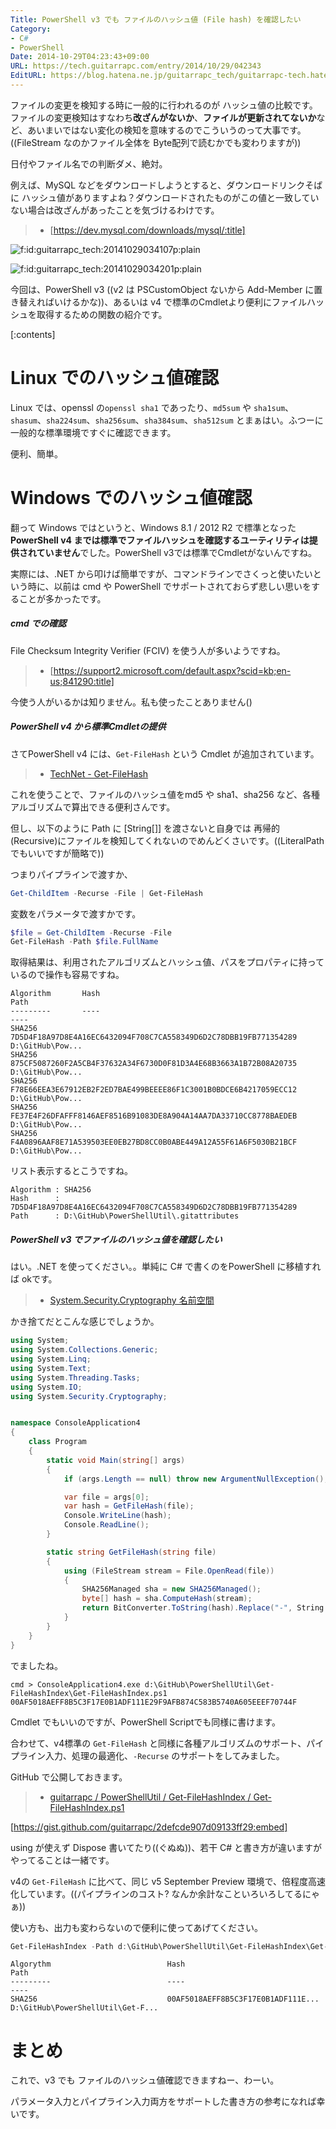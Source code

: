 ```yaml
---
Title: PowerShell v3 でも ファイルのハッシュ値 (File hash) を確認したい
Category:
- C#
- PowerShell
Date: 2014-10-29T04:23:43+09:00
URL: https://tech.guitarrapc.com/entry/2014/10/29/042343
EditURL: https://blog.hatena.ne.jp/guitarrapc_tech/guitarrapc-tech.hatenablog.com/atom/entry/8454420450070934386
---
```


ファイルの変更を検知する時に一般的に行われるのが ハッシュ値の比較です。ファイルの変更検知はすなわち**改ざんがないか**、**ファイルが更新されてないか**など、あいまいではない変化の検知を意味するのでこういうのって大事です。((FileStream なのかファイル全体を Byte配列で読むかでも変わりますが))

日付やファイル名での判断ダメ、絶対。

例えば、MySQL などをダウンロードしようとすると、ダウンロードリンクそばに ハッシュ値がありますよね？ダウンロードされたものがこの値と一致していない場合は改ざんがあったことを気づけるわけです。

> - [https://dev.mysql.com/downloads/mysql/:title]

<p><span itemscope itemtype="https://schema.org/Photograph"><img src="https://cdn-ak.f.st-hatena.com/images/fotolife/g/guitarrapc_tech/20141029/20141029034107.png" alt="f:id:guitarrapc_tech:20141029034107p:plain" title="f:id:guitarrapc_tech:20141029034107p:plain" class="hatena-fotolife" itemprop="image"></span></p>

<p><span itemscope itemtype="https://schema.org/Photograph"><img src="https://cdn-ak.f.st-hatena.com/images/fotolife/g/guitarrapc_tech/20141029/20141029034201.png" alt="f:id:guitarrapc_tech:20141029034201p:plain" title="f:id:guitarrapc_tech:20141029034201p:plain" class="hatena-fotolife" itemprop="image"></span></p>

今回は、PowerShell v3 ((v2 は PSCustomObject ないから Add-Member に置き替えればいけるかな))、あるいは v4 で標準のCmdletより便利にファイルハッシュを取得するための関数の紹介です。

[:contents]

# Linux でのハッシュ値確認

Linux では、openssl の```openssl sha1``` であったり、```md5sum``` や ```sha1sum```、```shasum```、```sha224sum```、```sha256sum```、```sha384sum```、```sha512sum``` とまぁはい。ふつーに一般的な標準環境ですぐに確認できます。

便利、簡単。

# Windows でのハッシュ値確認

翻って Windows ではというと、Windows 8.1 / 2012 R2 で標準となった **PowerShell v4 までは標準でファイルハッシュを確認するユーティリティは提供されていません**でした。PowerShell v3では標準でCmdletがないんですね。

実際には、.NET から叩けば簡単ですが、コマンドラインでさくっと使いたいという時に、以前は cmd や PowerShell でサポートされておらず悲しい思いをすることが多かったです。

##### cmd での確認

File Checksum Integrity Verifier (FCIV) を使う人が多いようですね。

> - [https://support2.microsoft.com/default.aspx?scid=kb;en-us;841290:title]

今使う人がいるかは知りません。私も使ったことありません()

##### PowerShell v4 から標準Cmdletの提供

さてPowerShell v4 には、```Get-FileHash``` という Cmdlet が追加されています。

> - [TechNet - Get-FileHash](https://technet.microsoft.com/en-us/library/dn520872.aspx)

これを使うことで、ファイルのハッシュ値をmd5 や sha1、sha256 など、各種アルゴリズムで算出できる便利さんです。

但し、以下のように Path に [String[]] を渡さないと自身では 再帰的(Recursive)にファイルを検知してくれないのでめんどくさいです。((LiteralPath でもいいですが簡略で))

つまりパイプラインで渡すか、

```ps1
Get-ChildItem -Recurse -File | Get-FileHash
```

変数をパラメータで渡すかです。

```ps1
$file = Get-ChildItem -Recurse -File
Get-FileHash -Path $file.FullName
```

取得結果は、利用されたアルゴリズムとハッシュ値、パスをプロパティに持っているので操作も容易ですね。

```
Algorithm       Hash                                                                   Path
---------       ----                                                                   ----
SHA256          7D5D4F18A97D8E4A16EC6432094F708C7CA558349D6D2C78DBB19FB771354289       D:\GitHub\Pow...
SHA256          875CF5087260F2A5CB4F37632A34F6730D0F81D3A4E68B3663A1B72B08A20735       D:\GitHub\Pow...
SHA256          F78E66EEA3E67912EB2F2ED7BAE499BEEEE86F1C3001B0BDCE6B4217059ECC12       D:\GitHub\Pow...
SHA256          FE37E4F26DFAFFF8146AEF8516B91083DE8A904A14AA7DA33710CC8778BAEDEB       D:\GitHub\Pow...
SHA256          F4A0896AAF8E71A539503EE0EB27BD8CC0B0ABE449A12A55F61A6F5030B21BCF       D:\GitHub\Pow...
```

リスト表示するとこうですね。

```
Algorithm : SHA256
Hash      : 7D5D4F18A97D8E4A16EC6432094F708C7CA558349D6D2C78DBB19FB771354289
Path      : D:\GitHub\PowerShellUtil\.gitattributes
```

##### PowerShell v3 でファイルのハッシュ値を確認したい

はい。.NET を使ってください。。単純に C# で書くのをPowerShell に移植すれば okです。

> - [System.Security.Cryptography 名前空間](https://msdn.microsoft.com/ja-jp/library/System.Security.Cryptography.aspx)

かき捨てだとこんな感じでしょうか。

```cs
using System;
using System.Collections.Generic;
using System.Linq;
using System.Text;
using System.Threading.Tasks;
using System.IO;
using System.Security.Cryptography;


namespace ConsoleApplication4
{
    class Program
    {
        static void Main(string[] args)
        {
            if (args.Length == null) throw new ArgumentNullException();

            var file = args[0];
            var hash = GetFileHash(file);
            Console.WriteLine(hash);
            Console.ReadLine();
        }

        static string GetFileHash(string file)
        {
            using (FileStream stream = File.OpenRead(file))
            {
                SHA256Managed sha = new SHA256Managed();
                byte[] hash = sha.ComputeHash(stream);
                return BitConverter.ToString(hash).Replace("-", String.Empty);
            }
        }
    }
}
```

でましたね。

```
cmd > ConsoleApplication4.exe d:\GitHub\PowerShellUtil\Get-FileHashIndex\Get-FileHashIndex.ps1
00AF5018AEFF8B5C3F17E0B1ADF111E29F9AFB874C583B5740A605EEEF70744F
```

Cmdlet でもいいのですが、PowerShell Scriptでも同様に書けます。

合わせて、v4標準の ```Get-FileHash``` と同様に各種アルゴリズムのサポート、パイプライン入力、処理の最適化、```-Recurse``` のサポートをしてみました。

GitHub で公開しておきます。

> - [guitarrapc / PowerShellUtil / Get-FileHashIndex / Get-FileHashIndex.ps1](https://github.com/guitarrapc/PowerShellUtil/blob/778cab8ae4f74ae7664a92ea0ac8202c9faae2ab/Get-FileHashIndex/Get-FileHashIndex.ps1)

[https://gist.github.com/guitarrapc/2defcde907d09133ff29:embed]

using が使えず Dispose 書いてたり((ぐぬぬ))、若干 C# と書き方が違いますがやってることは一緒です。

v4の ```Get-FileHash``` に比べて、同じ v5 September Preview 環境で、倍程度高速化しています。((パイプラインのコスト? なんか余計なこといろいろしてるにゃぁ))

使い方も、出力も変わらないので便利に使ってあげてください。

```ps1
Get-FileHashIndex -Path d:\GitHub\PowerShellUtil\Get-FileHashIndex\Get-FileHashIndex.ps1
```

```
Algorythm                          Hash                               Path
---------                          ----                               ----
SHA256                             00AF5018AEFF8B5C3F17E0B1ADF111E... D:\GitHub\PowerShellUtil\Get-F...
```


# まとめ

これで、v3 でも ファイルのハッシュ値確認できますねー、わーい。

パラメータ入力とパイプライン入力両方をサポートした書き方の参考になれば幸いです。

